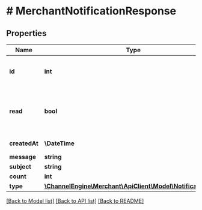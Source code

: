 # # MerchantNotificationResponse

## Properties

Name | Type | Description | Notes
------------ | ------------- | ------------- | -------------
**id** | **int** | Unique identifier used by ChannelEngine. | [optional]
**read** | **bool** | Indicating whether the notification is already read using the backoffice. | [optional]
**createdAt** | **\DateTime** | Get the created date time. | [optional]
**message** | **string** |  | [optional]
**subject** | **string** |  | [optional]
**count** | **int** |  | [optional]
**type** | [**\ChannelEngine\Merchant\ApiClient\Model\NotificationType**](NotificationType.md) |  | [optional]

[[Back to Model list]](../../README.md#models) [[Back to API list]](../../README.md#endpoints) [[Back to README]](../../README.md)
